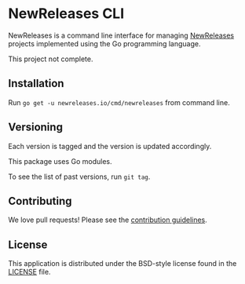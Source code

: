 # NewReleases CLI

NewReleases is a command line interface for managing [NewReleases](https://newreleases.io) projects implemented using the Go programming language.

<aside class="warning">
This project not complete.
</aside>

## Installation

Run `go get -u newreleases.io/cmd/newreleases` from command line.

## Versioning

Each version is tagged and the version is updated accordingly.

This package uses Go modules.

To see the list of past versions, run `git tag`.

## Contributing

We love pull requests! Please see the [contribution guidelines](CONTRIBUTING.md).

## License

This application is distributed under the BSD-style license found in the [LICENSE](LICENSE) file.
